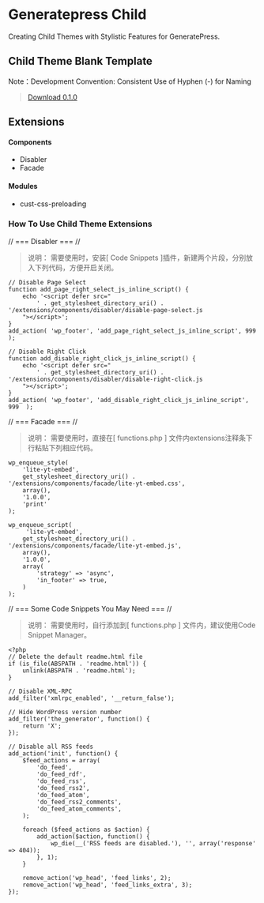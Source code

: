 # Generatepress Child
Creating Child Themes with Stylistic Features for GeneratePress.

## Child Theme Blank Template
Note：Development Convention: Consistent Use of Hyphen (-) for Naming
> [Download 0.1.0](https://github.com/roambiz/generatepress-child/releases/tag/0.1.0)

## Extensions

#### Components
- Disabler
- Facade
#### Modules
- cust-css-preloading

<!-- ---------- ---------- 我是分割线 ---------- ---------- -->

### How To Use Child Theme Extensions

// === Disabler === //
>说明：
>需要使用时，安装[ Code Snippets ]插件，新建两个片段，分别放入下列代码，方便开启关闭。
```
// Disable Page Select
function add_page_right_select_js_inline_script() {
	echo '<script defer src="
		' . get_stylesheet_directory_uri() . '/extensions/components/disabler/disable-page-select.js
	"></script>';
}
add_action( 'wp_footer', 'add_page_right_select_js_inline_script', 999  );

// Disable Right Click
function add_disable_right_click_js_inline_script() {
	echo '<script defer src="
		' . get_stylesheet_directory_uri() . '/extensions/components/disabler/disable-right-click.js
	"></script>';
}
add_action( 'wp_footer', 'add_disable_right_click_js_inline_script', 999  );
```

// === Facade === //
>说明：
>需要使用时，直接在[ functions.php ] 文件内extensions注释条下行粘贴下列相应代码。
```
wp_enqueue_style(  
	'lite-yt-embed', 
	get_stylesheet_directory_uri() . '/extensions/components/facade/lite-yt-embed.css', 
	array(), 
	'1.0.0', 
	'print' 
);

wp_enqueue_script(
	 'lite-yt-embed', 
	get_stylesheet_directory_uri() . '/extensions/components/facade/lite-yt-embed.js', 
	array(), 
	'1.0.0', 
	array(
		'strategy' => 'async',
		'in_footer' => true,
	) 
);
```

// === Some Code Snippets You May Need === //
>说明：
>需要使用时，自行添加到[ functions.php ] 文件内，建议使用Code Snippet Manager。
```
<?php
// Delete the default readme.html file
if (is_file(ABSPATH . 'readme.html')) {
    unlink(ABSPATH . 'readme.html');
}

// Disable XML-RPC
add_filter('xmlrpc_enabled', '__return_false');

// Hide WordPress version number
add_filter('the_generator', function() {
    return 'X';
});

// Disable all RSS feeds
add_action('init', function() {
    $feed_actions = array(
        'do_feed',
        'do_feed_rdf',
        'do_feed_rss',
        'do_feed_rss2',
        'do_feed_atom',
        'do_feed_rss2_comments',
        'do_feed_atom_comments',
    );

    foreach ($feed_actions as $action) {
        add_action($action, function() {
            wp_die(__('RSS feeds are disabled.'), '', array('response' => 404));
        }, 1);
    }

    remove_action('wp_head', 'feed_links', 2);
    remove_action('wp_head', 'feed_links_extra', 3);
});
```